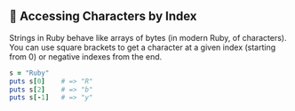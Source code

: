 ## 🔢 Accessing Characters by Index

Strings in Ruby behave like arrays of bytes (in modern Ruby, of characters). You can use square brackets to get a character at a given index (starting from 0) or negative indexes from the end.

```ruby
s = "Ruby"
puts s[0]    # => "R"
puts s[2]    # => "b"
puts s[-1]   # => "y"
```